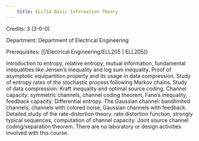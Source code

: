 ```yaml
---
    title: ELL714 Basic Information Theory
---
```

Credits: 3 (3-0-0)

Department: Department of Electrical Engineering

Prerequisites: [[/Electrical Engineering/ELL205 | ELL205]]

Introduction to entropy, relative entropy, mutual information, fundamental inequalities like Jensen’s inequality and log sum inequality. Proof of asymptotic equipartition property and its usage in data compression. Study of entropy rates of the stochastic process following Markov chains. Study of data compression: Kraft inequality and optimal source coding. Channel capacity: symmetric channels, channel coding theorem, Fano’s inequality, feedback capacity. Differential entropy. The Gaussian channel: bandlimited channels, channels with colored noise, Gaussian channels with feedback. Detailed study of the rate-distortion theory: rate distortion function, strongly typical sequences, computation of channel capacity. Joint source channel coding/separation theorem. There are no laboratory or design activities involved with this course.